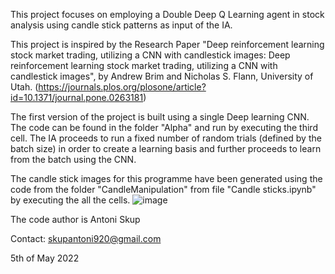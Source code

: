 This project focuses on employing a Double Deep Q Learning agent in stock analysis using candle stick patterns as input of the IA.

This project is inspired by the Research Paper "Deep reinforcement learning stock market trading, utilizing a CNN with candlestick images: Deep reinforcement learning stock market trading, utilizing a CNN with candlestick images", by Andrew Brim and Nicholas S. Flann, University of Utah. (https://journals.plos.org/plosone/article?id=10.1371/journal.pone.0263181)

The first version of the project is built using a single Deep learning CNN. The code can be found in the folder "Alpha" and run by executing the third cell. The IA proceeds to run a fixed number of random trials (defined by the batch size) in order to create a learning basis and further proceeds to learn from the batch using the CNN.

The candle stick images for this programme have been generated using the code from the folder "CandleManipulation" from file "Candle sticks.ipynb" by executing the all the cells.
![image](https://user-images.githubusercontent.com/62624069/168394231-29691bf3-892a-450c-88a9-13c2b5149dd5.png)

The code author is Antoni Skup

Contact: skupantoni920@gmail.com

5th of May 2022
